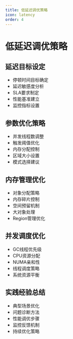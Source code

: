 ```yaml
---
title: 低延迟调优策略
icon: latency
order: 4
---
```


# 低延迟调优策略

## 延迟目标设定
- 停顿时间目标确定
- 延迟敏感度分析
- SLA要求制定
- 性能基准建立
- 监控指标设置

## 参数优化策略
- 并发线程数调整
- 触发阈值优化
- 内存分配控制
- 区域大小设置
- 模式选择建议

## 内存管理优化
- 对象分配策略
- 内存碎片控制
- 空间预留机制
- 大对象处理
- Region管理优化

## 并发调度优化
- GC线程优先级
- CPU资源分配
- NUMA亲和性
- 线程调度策略
- 系统资源平衡

## 实践经验总结
- 典型场景优化
- 问题诊断方法
- 性能调优步骤
- 监控反馈机制
- 持续优化策略
